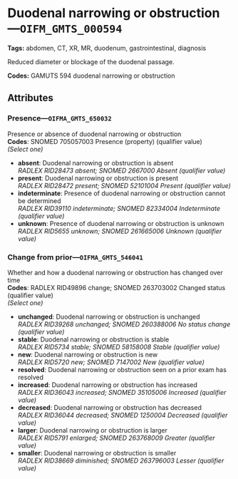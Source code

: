 # Duodenal narrowing or obstruction—`OIFM_GMTS_000594`

**Tags:** abdomen, CT, XR, MR, duodenum, gastrointestinal, diagnosis

Reduced diameter or blockage of the duodenal passage.

**Codes:** GAMUTS 594 duodenal narrowing or obstruction

## Attributes

### Presence—`OIFMA_GMTS_650032`

Presence or absence of duodenal narrowing or obstruction  
**Codes**: SNOMED 705057003 Presence (property) (qualifier value)  
*(Select one)*

- **absent**: Duodenal narrowing or obstruction is absent  
_RADLEX RID28473 absent; SNOMED 2667000 Absent (qualifier value)_
- **present**: Duodenal narrowing or obstruction is present  
_RADLEX RID28472 present; SNOMED 52101004 Present (qualifier value)_
- **indeterminate**: Presence of duodenal narrowing or obstruction cannot be determined  
_RADLEX RID39110 indeterminate; SNOMED 82334004 Indeterminate (qualifier value)_
- **unknown**: Presence of duodenal narrowing or obstruction is unknown  
_RADLEX RID5655 unknown; SNOMED 261665006 Unknown (qualifier value)_

### Change from prior—`OIFMA_GMTS_546041`

Whether and how a duodenal narrowing or obstruction has changed over time  
**Codes**: RADLEX RID49896 change; SNOMED 263703002 Changed status (qualifier value)  
*(Select one)*

- **unchanged**: Duodenal narrowing or obstruction is unchanged  
_RADLEX RID39268 unchanged; SNOMED 260388006 No status change (qualifier value)_
- **stable**: Duodenal narrowing or obstruction is stable  
_RADLEX RID5734 stable; SNOMED 58158008 Stable (qualifier value)_
- **new**: Duodenal narrowing or obstruction is new  
_RADLEX RID5720 new; SNOMED 7147002 New (qualifier value)_
- **resolved**: Duodenal narrowing or obstruction seen on a prior exam has resolved  
- **increased**: Duodenal narrowing or obstruction has increased  
_RADLEX RID36043 increased; SNOMED 35105006 Increased (qualifier value)_
- **decreased**: Duodenal narrowing or obstruction has decreased  
_RADLEX RID36044 decreased; SNOMED 1250004 Decreased (qualifier value)_
- **larger**: Duodenal narrowing or obstruction is larger  
_RADLEX RID5791 enlarged; SNOMED 263768009 Greater (qualifier value)_
- **smaller**: Duodenal narrowing or obstruction is smaller  
_RADLEX RID38669 diminished; SNOMED 263796003 Lesser (qualifier value)_